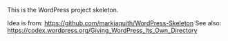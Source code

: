 This is the WordPress project skeleton.

Idea is from: https://github.com/markjaquith/WordPress-Skeleton
See also: https://codex.wordpress.org/Giving_WordPress_Its_Own_Directory
